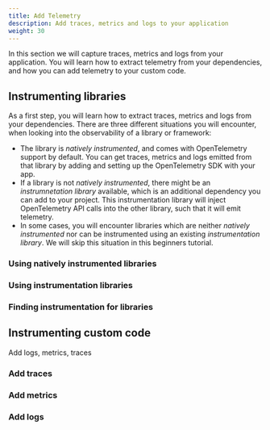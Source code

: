 ```yaml
---
title: Add Telemetry
description: Add traces, metrics and logs to your application
weight: 30
---
```


In this section we will capture traces, metrics and logs from your application.
You will learn how to extract telemetry from your dependencies, and how you can
add telemetry to your custom code.

## Instrumenting libraries

As a first step, you will learn how to extract traces, metrics and logs from
your dependencies. There are three different situations you will encounter, when
looking into the observability of a library or framework:

- The library is _natively instrumented_, and comes with OpenTelemetry support
  by default. You can get traces, metrics and logs emitted from that library by
  adding and setting up the OpenTelemetry SDK with your app.
- If a library is not _natively instrumented_, there might be an
  _instrumnetation library_ available, which is an additional dependency you can
  add to your project. This instrumentation library will inject OpenTelemetry
  API calls into the other library, such that it will emit telemetry.
- In some cases, you will encounter libraries which are neither _natively
  instrumented_ nor can be instrumented using an existing _instrumentation
  library_. We will skip this situation in this beginners tutorial.

### Using natively instrumented libraries

### Using instrumentation libraries

### Finding instrumentation for libraries

## Instrumenting custom code

Add logs, metrics, traces

### Add traces

### Add metrics

### Add logs

